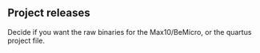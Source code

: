 ## Project releases
Decide if you want the raw binaries for the Max10/BeMicro, or the quartus project file.
